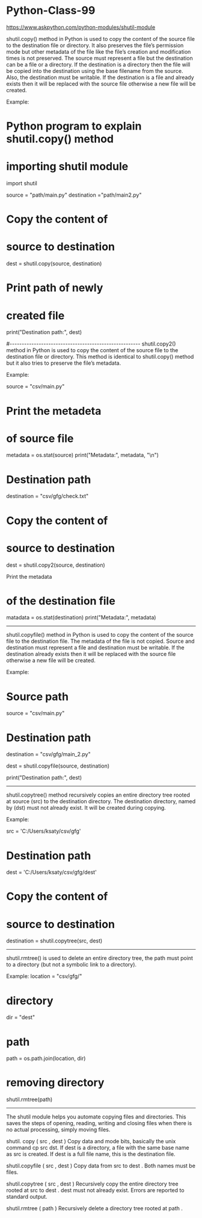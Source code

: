 
# Python-Class-99

https://www.askpython.com/python-modules/shutil-module



shutil.copy() method in Python is used to copy the content of the source file to the destination file or directory. It also preserves the file’s permission mode but other metadata of the file like the file’s creation and modification times is not preserved.
The source must represent a file but the destination can be a file or a directory. If the destination is a directory then the file will be copied into the destination using the base filename from the source. Also, the destination must be writable. If the destination is a file and already exists then it will be replaced with the source file otherwise a new file will be created.


Example:


# Python program to explain shutil.copy() method 
  
# importing shutil module 
import shutil 
  
source = "path/main.py"
destination ="path/main2.py"
  
# Copy the content of 
# source to destination 
dest = shutil.copy(source, destination) 
  
# Print path of newly 
# created file 
print("Destination path:", dest) 




#------------------------------------------------------
shutil.copy2() method in Python is used to copy the content of the source file to the destination file or directory. This method is identical to shutil.copy() method but it also tries to preserve the file’s metadata.

Example:

source = "csv/main.py"
  
# Print the metadeta 
# of source file 
metadata = os.stat(source) 
print("Metadata:", metadata, "\n") 
  
# Destination path 
destination = "csv/gfg/check.txt"
  
# Copy the content of 
# source to destination 
dest = shutil.copy2(source, destination) 

 Print the metadata 
# of the destination file 
matadata = os.stat(destination) 
print("Metadata:", metadata) 

----------------------------------------------------------------------------

shutil.copyfile() method in Python is used to copy the content of the source file to the destination file. The metadata of the file is not copied. Source and destination must represent a file and destination must be writable. If the destination already exists then it will be replaced with the source file otherwise a new file will be created.

Example:
# Source path 
source = "csv/main.py"
  
# Destination path 
destination = "csv/gfg/main_2.py"
  
dest = shutil.copyfile(source, destination) 
  
print("Destination path:", dest) 

-----------------------------------------------------------------------
shutil.copytree() method recursively copies an entire directory tree rooted at source (src) to the destination directory. The destination directory, named by (dst) must not already exist. It will be created during copying.


Example:

src = 'C:/Users/ksaty/csv/gfg'
  
# Destination path 
dest = 'C:/Users/ksaty/csv/gfg/dest'
  
# Copy the content of 
# source to destination 
destination = shutil.copytree(src, dest) 
  

-----------------------------------------------------------------------

shutil.rmtree() is used to delete an entire directory tree, the path must point to a directory (but not a symbolic link to a directory).

Example:
location = "csv/gfg/"
  
# directory 
dir = "dest"
  
# path 
path = os.path.join(location, dir) 
  
# removing directory 
shutil.rmtree(path) 

-----------------------------------------------------------------------

The shutil module helps you automate copying files and directories. This saves the steps of opening, reading, writing and closing files when there is no actual processing, simply moving files.

shutil. copy ( src , dest )
Copy data and mode bits, basically the unix command cp src dst. If dest is a directory, a file with the same base name as src is created. If dest is a full file name, this is the destination file.

shutil.copyfile ( src , dest )
Copy data from src to dest . Both names must be files.

shutil.copytree ( src , dest )
Recursively copy the entire directory tree rooted at src to dest . dest must not already exist. Errors are reported to standard output.

shutil.rmtree ( path )
Recursively delete a directory tree rooted at path .
